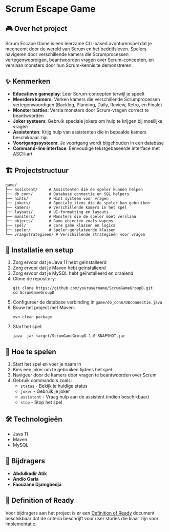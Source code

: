 # Scrum Escape Game

## 🎮 Over het project
Scrum Escape Game is een leerzame CLI-based avonturenspel dat je meeneemt door de wereld van Scrum en het bedrijfsleven. Spelers navigeren door verschillende kamers die Scrumprocessen vertegenwoordigen, beantwoorden vragen over Scrum-concepten, en verslaan monsters door hun Scrum-kennis te demonstreren.

## ✨ Kenmerken
- **Educatieve gameplay**: Leer Scrum-concepten terwijl je speelt
- **Meerdere kamers**: Verken kamers die verschillende Scrumprocessen vertegenwoordigen (Backlog, Planning, Daily, Review, Retro, en Finale)
- **Monster battles**: Versla monsters door Scrum-vragen correct te beantwoorden
- **Joker systeem**: Gebruik speciale jokers om hulp te krijgen bij moeilijke vragen
- **Assistenten**: Krijg hulp van assistenten die in bepaalde kamers beschikbaar zijn
- **Voortgangssysteem**: Je voortgang wordt bijgehouden in een database
- **Command-line interface**: Eenvoudige tekstgebaseerde interface met ASCII-art

## 🏗️ Projectstructuur
```
game/
├── assistent/     # Assistenten die de speler kunnen helpen
├── db_conn/       # Database connectie en SQL helpers
├── hints/         # Hint systeem voor vragen
├── jokers/        # Speciale items die de speler kan gebruiken
├── kamers/        # Verschillende kamers in het spel
├── layouts/       # UI-formatting en layouts
├── monsters/      # Monsters die de speler moet verslaan
├── objects/       # Game objecten zoals wapens
├── spel/          # Core game klassen en logica
├── speler/        # Speler-gerelateerde klassen
└── vraagstrategieen/ # Verschillende strategieën voor vragen
```

## 🚀 Installatie en setup
1. Zorg ervoor dat je Java 11 hebt geïnstalleerd
2. Zorg ervoor dat je Maven hebt geïnstalleerd
3. Zorg ervoor dat je MySQL hebt geïnstalleerd en draaiend
4. Clone de repository:
   ```
   git clone https://github.com/yourusername/ScrumGameGroupD.git
   cd ScrumGameGroupD
   ```
5. Configureer de database verbinding in `game/db_conn/DBconnectie.java`
6. Bouw het project met Maven:
   ```
   mvn clean package
   ```
7. Start het spel:
   ```
   java -jar target/ScrumGameGroupD-1.0-SNAPSHOT.jar
   ```

## 🎲 Hoe te spelen
1. Start het spel en voer je naam in
2. Kies een joker om te gebruiken tijdens het spel
3. Navigeer door de kamers door vragen te beantwoorden over Scrum
4. Gebruik commando's zoals:
   - `status` - Bekijk je huidige status
   - `joker` - Gebruik je joker
   - `assistent` - Vraag hulp aan de assistent (indien beschikbaar)
   - `stop` - Stop het spel

## 🛠️ Technologieën
- Java 11
- Maven
- MySQL

## 👥 Bijdragers
- **Abdulkadir Atik**
- **Andio Garia**
- **Faouzane Djamgbedja**

## 📝 Definition of Ready
Voor bijdragers aan het project is er een [Definition of Ready](Definition_of_Ready.md) document beschikbaar dat de criteria beschrijft voor user stories die klaar zijn voor implementatie.
